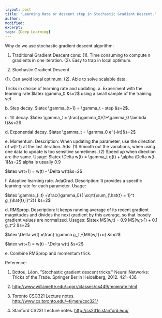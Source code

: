 ```yaml
---
layout: post
title: "Learning Rate or descent step in Stochastic Gradient Descent."
author: 
modified:
excerpt: 
tags: [Deep Learning]
---
```


Why do we use stochastic gradient descent algorithm:

1. Traditional Gradient Descent
cons: (1). Time consuming to compute n gradients in one iteration.
(2). Easy to trap in local optimum.

2.  Stochastic Gradient Descent.

(1). Can avoid local optimum.
(2). Able to solve scalable data.

Tricks in choice of learning rate and updating.
a. Experiment with the learning rate $latex \gamma_0 &s=2$ using a small sample of the training set.

b. Step decay. $latex \gamma_{t+1} = \gamma_t - step &s=2$.

c. 1/t decay. $latex \gamma_t = \frac{\gamma_0}{1+\gamma_0 \lambda t}&s=2$

d. Exponential decay.  $latex \gamma_t = \gamma_0 e^{-kt}&s=2$

e. Momentum.
Description:
When updating the parameter, use the direction of w(t-1) at the last iteration.
Ads:
(1) Smooth out the variations, when using one data to update is too sensitive sometimes.
(2) Speed up when direction are the same.
Usage:
$latex \Delta w(t) = \gamma_t g(t) + \alpha \Delta w(t-1)&s=2$  alpha is usually 0.9

$latex w(t+1) = w(t) - \Delta w(t)&s=2$

f.  Adaptive learning rate. AdaGrad.
Description:
It provides a specific learning rate for each parameter.
Usage:

$latex \gamma_{i,t} =\frac{\gamma_0}{ \sqrt{\sum_{\hat{t} = 1}^t g_{\hat{t},i}^2}} &s=2$

d. RMSprop.
Description:
It keeps running average of its recent gradient magnitudes and divides the next gradient by this average, so that loosely gradient values are normalized.
Usages:
$latex MS(w,t) = 0.9 MS(w,t-1) + 0.1 g_t^2 &s=2$

$latex \Delta w(t) =\frac{ \gamma g_t }{MS(w,t)+u} &s=2$

$latex w(t+1) = w(t) - \Delta w(t) &s=2$

e. Combine RMSprop and momentum trick.

Reference:

1. Bottou, Léon. "Stochastic gradient descent tricks." Neural Networks: Tricks of the Trade. Springer Berlin Heidelberg, 2012. 421-436.

2. http://www.willamette.edu/~gorr/classes/cs449/momrate.html

3. Toronto CSC321 Lecture notes. http://www.cs.toronto.edu/~tijmen/csc321/

4.  Stanford CS231 Lecture notes. http://cs231n.stanford.edu/
